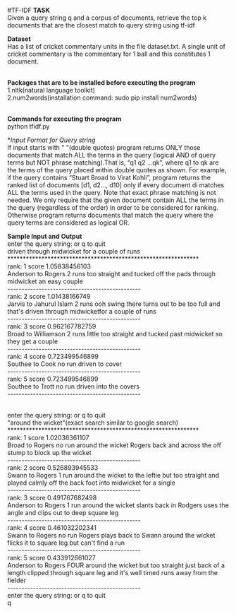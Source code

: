 #TF-IDF
**TASK**<br>
Given a query string q and a corpus of documents, retrieve the top k documents that are the closest match to query string using tf-idf

**Dataset**<br>
Has a list of cricket commentary units in the file dataset.txt. A single unit of cricket commentary is the commentary for 1 ball and this constitutes 1 document.</br></br>


**Packages that are to be installed before executing the program**</br>
1.nltk(natural language toolkit)</br>
2.num2words(installation command: sudo pip install num2words)</br></br>

**Commands for executing the program**</br>
python tfidf.py</br>

**Input Format for Query string*<br>
If input starts with " "(double quotes) program  returns ONLY those documents that match ALL the terms
in the query (logical AND of query terms but NOT phrase matching).That is,
“q1 q2 ...qk”, where q1 to qk are the terms of the query placed within double
quotes as shown.
For example, if the query contains “Stuart Broad to Virat Kohli”, program returns the ranked list of documents [d1, d2..., d10] only if every document di matches ALL the terms used in the query. Note that exact phrase matching is not needed. We only require that the given document contain ALL the terms in the query (regardless of the order) in order to be considered for ranking.<br>
Otherwise program returns documents that match the query where the query terms are considered as logical OR.<br>

**Sample Input and Output**</br>
enter the query string: or q to quit</br>
driven through midwicket for a couple of runs</br>
**************************************************************</br>
rank: 1 score 1.05838456103</br>
Anderson to Rogers 2 runs too straight and tucked off the pads through midwicket  an easy couple</br>
-----------------------------------------------</br>
rank: 2 score 1.01438166749</br>
Jarvis to Jahurul Islam 2 runs ooh  swing there  turns out to be too full and that's driven through midwicketfor a couple of runs</br>
-----------------------------------------------</br>
rank: 3 score 0.962167782759</br>
Broad to Williamson 2 runs little too straight and tucked past midwicket so they get a couple</br>
-----------------------------------------------</br>
rank: 4 score 0.723499546899</br>
Southee to Cook no run driven to cover</br>
-----------------------------------------------</br>
rank: 5 score 0.723499546899</br>
Southee to Trott no run driven into the covers</br>
-----------------------------------------------</br></br>


enter the query string: or q to quit</br>
"around the wicket"(exact search similar to google search)</br>
**************************************************************</br>
rank: 1 score 1.02036361107</br>
Broad to Rogers no run around the wicket  Rogers back and across the off stump to block up the wicket</br>
-----------------------------------------------</br>
rank: 2 score 0.526893945533</br>
Swann to Rogers 1 run around the wicket to the leftie but too straight and played calmly off the back foot into midwicket for a single</br>
-----------------------------------------------</br>
rank: 3 score 0.491767682498</br>
Anderson to Rogers 1 run around the wicket  slants back in  Rodgers uses the angle and clips out to deep square leg</br>
-----------------------------------------------</br>
rank: 4 score 0.461032202341</br>
Swann to Rogers no run Rogers plays back to Swann around the wicket  flicks it to square leg but can't find a run</br>
-----------------------------------------------</br>
rank: 5 score 0.433912661027</br>
Anderson to Rogers FOUR around the wicket but too straight just back of a length  clipped through square leg and it's well timed  runs away from the fielder</br>
-----------------------------------------------</br>
enter the query string: or q to quit</br>
q
